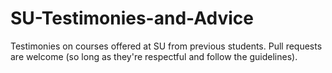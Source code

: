 # SU-Testimonies-and-Advice
Testimonies on courses offered at SU from previous students. Pull requests are welcome (so long as they're respectful and follow the guidelines).

